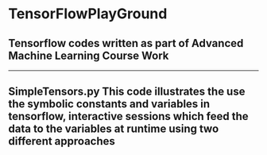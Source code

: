 # TensorFlowPlayGround
Tensorflow codes written as part of Advanced Machine Learning Course Work
-----------------------------------------------------------------------------------------------------------------------------------------------
-----------------------------------------------------------------------------------------------------------------------------------------------
SimpleTensors.py
This code illustrates the use the symbolic constants and variables in tensorflow, 
interactive sessions which feed the data to the variables at runtime using two different approaches
-----------------------------------------------------------------------------------------------------------------------------------------------

